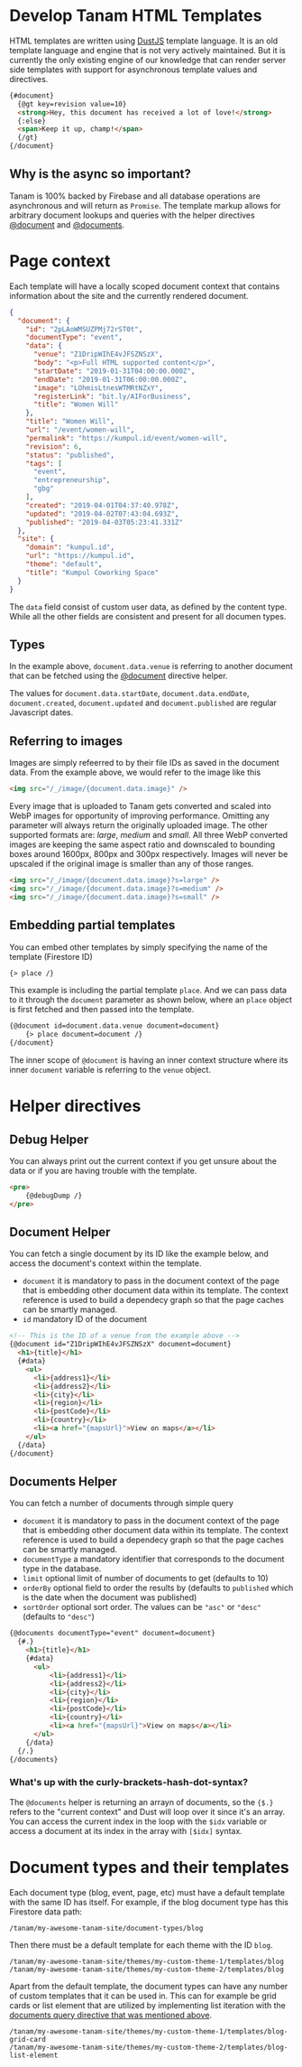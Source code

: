 # Develop Tanam HTML Templates
HTML templates are written using [DustJS](http://www.dustjs.com/) template language.
It is an old template language and engine that is not very actively maintained.
But it is currently the only existing engine of our knowledge that can render server
side templates with support for asynchronous template values and directives.


```html
{#document}
  {@gt key=revision value=10}
  <strong>Hey, this document has received a lot of love!</strong>
  {:else}
  <span>Keep it up, champ!</span>
  {/gt}
{/document}
```

## Why is the async so important?
Tanam is 100% backed by Firebase and all database operations are asynchronous and will
return as `Promise`. The template markup allows for arbitrary document lookups and queries
with the helper directives [@document](#document-helper) and [@documents](#documents-helper).


# Page context
Each template will have a locally scoped document context that contains information
about the site and the currently rendered document.

```json
{
  "document": {
    "id": "2pLAoWMSUZPMj72rST0t",
    "documentType": "event",
    "data": {
      "venue": "Z1DripWIhE4vJFSZNSzX",
      "body": "<p>Full HTML supported content</p>",
      "startDate": "2019-01-31T04:00:00.000Z",
      "endDate": "2019-01-31T06:00:00.000Z",
      "image": "LOhmisLtnesWTMRtNZxY",
      "registerLink": "bit.ly/AIForBusiness",
      "title": "Women Will"
    },
    "title": "Women Will",
    "url": "/event/women-will",
    "permalink": "https://kumpul.id/event/women-will",
    "revision": 6,
    "status": "published",
    "tags": [
      "event",
      "entrepreneurship",
      "gbg"
    ],
    "created": "2019-04-01T04:37:40.978Z",
    "updated": "2019-04-02T07:43:04.693Z",
    "published": "2019-04-03T05:23:41.331Z"
  },
  "site": {
    "domain": "kumpul.id",
    "url": "https://kumpul.id",
    "theme": "default",
    "title": "Kumpul Coworking Space"
  }
}
```

The `data` field consist of custom user data, as defined by the content type. While all the other
fields are consistent and present for all documen types.

## Types
In the example above, `document.data.venue` is referring to another document that can be fetched
using the [@document](#document-helper) directive helper.

The values for `document.data.startDate`, `document.data.endDate`, `document.created`, `document.updated` and `document.published` are regular Javascript dates.

## Referring to images
Images are simply refeerred to by their file IDs as saved in the document data. From the example
above, we would refer to the image like this

```html
<img src="/_/image/{document.data.image}" />
```

Every image that is uploaded to Tanam gets converted and scaled into WebP images for opportunity
of improving performance. Omitting any parameter will always return the originally uploaded image.
The other supported formats are: *large*, *medium* and *small*. All three WebP converted images
are keeping the same aspect ratio and downscaled to bounding boxes around 1600px, 800px and 300px
respectively. Images will never be upscaled if the original image is smaller than any of those
ranges.

```html
<img src="/_/image/{document.data.image}?s=large" />
<img src="/_/image/{document.data.image}?s=medium" />
<img src="/_/image/{document.data.image}?s=small" />
```

## Embedding partial templates
You can embed other templates by simply specifying the name of the template (Firestore ID)

```html
{> place /}
```

This example is including the partial template `place`. And we can pass data to it through
the `document` parameter as shown below, where an `place` object is first fetched and then
passed into the template.

```html
{@document id=document.data.venue document=document}
    {> place document=document /}
{/document}
```

The inner scope of `@document` is having an inner context structure where its inner `document`
variable is referring to the `venue` object.

# Helper directives

## Debug Helper
You can always print out the current context if you get unsure about the data or if
you are having trouble with the template.

```html
<pre>
    {@debugDump /}
</pre>
```

## Document Helper
You can fetch a single document by its ID like the example below, and access the document's context within the template.

 - `document` it is mandatory to pass in the document context of the page that is embedding other document
  data within its template. The context reference is used to build a dependecy graph so that the page caches
  can be smartly managed.
 - `id` mandatory ID of the document

```html
<!-- This is the ID of a venue from the example above -->
{@document id="Z1DripWIhE4vJFSZNSzX" document=document}
  <h1>{title}</h1>
  {#data}
    <ul>
      <li>{address1}</li>
      <li>{address2}</li>
      <li>{city}</li>
      <li>{region}</li>
      <li>{postCode}</li>
      <li>{country}</li>
      <li><a href="{mapsUrl}">View on maps</a></li>
    </ul>
  {/data}
{/document}
```


## Documents Helper
You can fetch a number of documents through simple query

 - `document` it is mandatory to pass in the document context of the page that is embedding other document
  data within its template. The context reference is used to build a dependecy graph so that the page caches
  can be smartly managed.
 - `documentType` a mandatory identifier that corresponds to the document type in the database.
 - `limit` optional limit of number of documents to get (defaults to 10)
 - `orderBy` optional field to order the results by (defaults to `published` which is the date when the document was published)
 - `sortOrder` optional sort order. The values can be `"asc"` or `"desc"` (defaults to `"desc"`)

```html
{@documents documentType="event" document=document}
  {#.}
    <h1>{title}</h1>
    {#data}
      <ul>
          <li>{address1}</li>
          <li>{address2}</li>
          <li>{city}</li>
          <li>{region}</li>
          <li>{postCode}</li>
          <li>{country}</li>
          <li><a href="{mapsUrl}">View on maps</a></li>
      </ul>
    {/data}
  {/.}
{/documents}
```

### What's up with the curly-brackets-hash-dot-syntax?
The `@documents` helper is returning an arrayn of documents, so the `{$.}` refers to the "current context"
and Dust will loop over it since it's an array. You can access the current index in the loop with the
`$idx` variable or access a document at its index in the array with `[$idx]` syntax.

# Document types and their templates
Each document type (blog, event, page, etc) must have a default template with the same ID has itself. For example, if the blog document type has this Firestore data path:

```
/tanam/my-awesome-tanam-site/document-types/blog
```

Then there must be a default template for each theme with the ID `blog`.

```
/tanam/my-awesome-tanam-site/themes/my-custom-theme-1/templates/blog
/tanam/my-awesome-tanam-site/themes/my-custom-theme-2/templates/blog
```

Apart from the default template, the document types can have any number of custom templates that it can be used in. This can for example be grid cards or list element that are utilized by implementing
list iteration with the [documents query directive that was mentioned above](#documents-query).

```
/tanam/my-awesome-tanam-site/themes/my-custom-theme-1/templates/blog-grid-card
/tanam/my-awesome-tanam-site/themes/my-custom-theme-2/templates/blog-list-element
```
